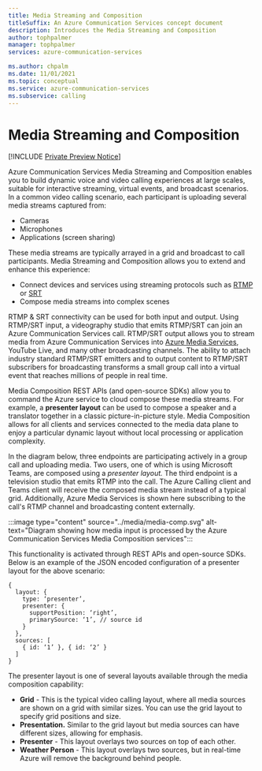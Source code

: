 ```yaml
---
title: Media Streaming and Composition
titleSuffix: An Azure Communication Services concept document
description: Introduces the Media Streaming and Composition
author: tophpalmer
manager: tophpalmer
services: azure-communication-services

ms.author: chpalm
ms.date: 11/01/2021
ms.topic: conceptual
ms.service: azure-communication-services
ms.subservice: calling
---
```

# Media Streaming and Composition
[!INCLUDE [Private Preview Notice](../../includes/private-preview-include.md)]

Azure Communication Services Media Streaming and Composition enables you to build dynamic voice and video calling experiences at large scales, suitable for interactive streaming, virtual events, and broadcast scenarios. In a common video calling scenario, each participant is uploading several media streams captured from:

- Cameras
- Microphones
- Applications (screen sharing)

These media streams are typically arrayed in a grid and broadcast to call participants. Media Streaming and Composition allows you to extend and enhance this experience:

- Connect devices and services using streaming protocols such as [RTMP](https://datatracker.ietf.org/doc/html/rfc7016) or [SRT](https://datatracker.ietf.org/doc/html/draft-sharabayko-srt)
- Compose media streams into complex scenes

RTMP & SRT connectivity can be used for both input and output. Using RTMP/SRT input, a videography studio that emits RTMP/SRT can join an Azure Communication Services call. RTMP/SRT output allows you to stream media from Azure Communication Services into [Azure Media Services](/azure/media-services/latest/concepts-overview), YouTube Live, and many other broadcasting channels. The ability to attach industry standard RTMP/SRT emitters and to output content to RTMP/SRT subscribers for broadcasting transforms a small group call into a virtual event that reaches millions of people in real time.

Media Composition REST APIs (and open-source SDKs) allow you to command the Azure service to cloud compose these media streams. For example, a **presenter layout** can be used to compose a speaker and a translator together in a classic picture-in-picture style. Media Composition allows for all clients and services connected to the media data plane to enjoy a particular dynamic layout without local processing or application complexity.

 In the diagram below, three endpoints are participating actively in a group call and uploading media. Two users, one of which is using Microsoft Teams, are composed using a *presenter layout.*  The third endpoint is a television studio that emits RTMP into the call. The Azure Calling client and Teams client will receive the composed media stream instead of a typical grid. Additionally, Azure Media Services is shown here subscribing to the call's RTMP channel and broadcasting content externally.

:::image type="content" source="../media/media-comp.svg" alt-text="Diagram showing how media input is processed by the Azure Communication Services Media Composition services":::

This functionality is activated through REST APIs and open-source SDKs. Below is an example of the JSON encoded configuration of a presenter layout for the above scenario:

```
{
  layout: {
    type: ‘presenter’,
    presenter: {
      supportPosition: ‘right’,
      primarySource: ‘1’, // source id
    }
  },
  sources: [
    { id: ‘1’ }, { id: ‘2’ }
  ]
}

```
The presenter layout is one of several layouts available through the media composition capability:

- **Grid** - This is the typical video calling layout, where all media sources are shown on a grid with similar sizes. You can use the grid layout to specify grid positions and size.
- **Presentation.** Similar to the grid layout but media sources can have different sizes, allowing for emphasis.
- **Presenter** - This layout overlays two sources on top of each other.
- **Weather Person** - This layout overlays two sources, but in real-time Azure will remove the background behind people.

<!----To try out media composition, check out following content:----->

<!---- [Quick Start - Applying Media Composition to a video call](../../quickstarts/media-composition/get-started-media-composition.md) ----->
<!---- [Tutorial - Media Composition Layouts](../../quickstarts/media-composition/media-composition-layouts.md) ----->
